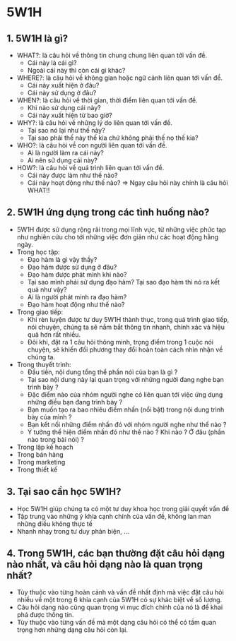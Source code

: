 # 5W1H

## 1. 5W1H là gì?
- WHAT?: là câu hỏi về thông tin chung chung liên quan tới vấn đề.
  + Cái này là cái gì?
  + Ngoài cái này thì còn cái gì khác?
- WHERE?: là câu hỏi về không gian hoặc ngữ cảnh liên quan tới vấn đề.
  + Cái này xuất hiện ở đâu?
  + Cái này sử dụng ở đâu?
- WHEN?: là câu hỏi về thời gian, thời điểm liên quan tới vấn đề.
  + Khi nào sử dụng cái này?
  + Cái này xuất hiện từ bao giờ?
- WHY?: là câu hỏi về những lý do liên quan tới vấn đề.
  + Tại sao nó lại như thế này?
  + Tại sao phải thế này thế kia chứ không phải thế nọ thế kia?
- WHO?: là câu hỏi về con người liên quan tới vấn đề.
  + Ai là người làm ra cái này?
  + Ai nên sử dụng cái này?
- HOW?: là câu hỏi về quá trình liên quan tới vấn đề.
  + Cái này được làm như thế nào?
  + Cái này hoạt động như thế nào?
=> Ngay câu hỏi này chính là câu hỏi WHAT!!

## 2. 5W1H ứng dụng trong các tình huống nào?
- 5W1H được sử dụng rộng rãi trong mọi lĩnh vực, từ những việc phức tạp như nghiên cứu cho tới những việc đơn giản như các hoạt động hằng ngày.
- Trong học tập:
  + Đạo hàm là gì vậy thầy?
  + Đạo hàm được sử dụng ở đâu?
  + Đạo hàm được phát minh khi nào?
  + Tại sao mình phải sử dụng đạo hàm? Tại sao đạo hàm thì nó ra kết quả như vậy?
  + Ai là người phát minh ra đạo hàm?
  + Đạo hàm hoạt động như thế nào?
- Trong giao tiếp:
  + Khi rèn luyện được tư duy 5W1H thành thục, trong quá trình giao tiếp, nói chuyện, chúng ta sẽ nắm bắt thông tin nhanh, chính xác và hiệu quả hơn rất nhiều.
  + Đôi khi, đặt ra 1 câu hỏi thông minh, trọng điểm trong 1 cuộc nói chuyện, sẽ khiến đối phương thay đổi hoàn toàn cách nhìn nhận về chúng ta.
- Trong thuyết trình:
  + Đầu tiên, nội dung tổng thể phần nói của bạn là gì ?
  + Tại sao nội dung này lại quan trọng với những người đang nghe bạn trình bày ?
  + Đặc điểm nào của nhóm người nghe có liên quan tới việc ứng dụng những điều bạn đang trình bày ?
  + Bạn muốn tạo ra bao nhiêu điểm nhấn (nổi bật) trong nội dung trình bày của mình ?
  + Bạn kết nối những điểm nhấn đó với nhóm người nghe như thế nào ?
  + Ý tưởng thể hiện điểm nhấn đó như thế nào ? Khi nào ? Ở đâu (phần nào trong bài nói) ?
- Trong lập kế hoạch
- Trong bán hàng
- Trong marketing
- Trong thiết kế
## 3. Tại sao cần học 5W1H?
- Học 5W1H giúp chúng ta có một tư duy khoa học trong giải quyết vấn đề
- Tập trung vào những ý khía cạnh chính của vấn đề, không lan man những điều không thực tế
- Nhanh nhạy trong tư duy phản biện, ...
## 4. Trong 5W1H, các bạn thường đặt câu hỏi dạng nào nhất, và câu hỏi dạng nào là quan trọng nhất?
- Tùy thuộc vào từng hoàn cảnh và vấn đề nhất định mà việc đặt câu hỏi nhiều về một trong 6 khía cạnh của 5W1H có sự khác biệt về số lượng.
- Câu hỏi dạng nào cũng quan trọng vì mục đích chính của nó là để khai phá được thông tin.
- Tùy thuộc vào từng vấn đề mà một dạng câu hỏi có thể có tầm quan trọng hơn những dạng câu hỏi còn lại.

